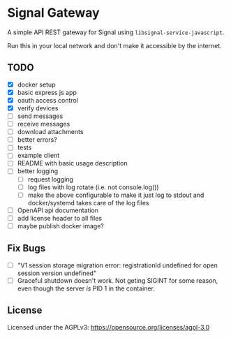 Signal Gateway
==============

A simple API REST gateway for Signal using `libsignal-service-javascript`.

Run this in your local network and don't make it accessible by the internet.

TODO
----

* [x] docker setup
* [x] basic express js app
* [x] oauth access control
* [x] verify devices
* [ ] send messages
* [ ] receive messages
* [ ] download attachments
* [ ] better errors?
* [ ] tests
* [ ] example client
* [ ] README with basic usage description
* [ ] better logging
  * [ ] request logging
  * [ ] log files with log rotate (i.e. not console.log())
  * [ ] make the above configurable to make it just log to stdout and
        docker/systemd takes care of the log files
* [ ] OpenAPI api documentation
* [ ] add license header to all files
* [ ] maybe publish docker image?

Fix Bugs
--------

* [ ] "V1 session storage migration error: registrationId undefined for open
      session version undefined"
* [ ] Graceful shutdown doesn't work. Not geting SIGINT for some reason, even
      though the server *is* PID 1 in the container.

License
-------

Licensed under the AGPLv3: https://opensource.org/licenses/agpl-3.0
